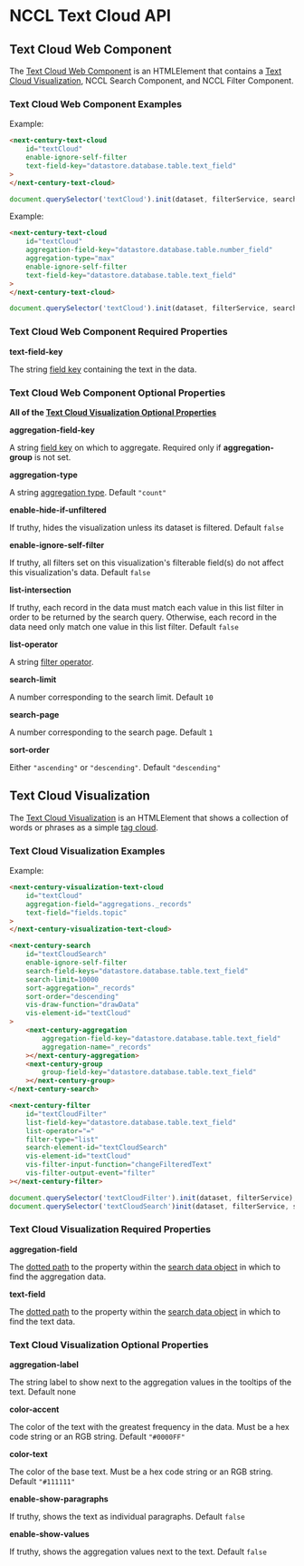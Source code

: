 # NCCL Text Cloud API

## Text Cloud Web Component

The [Text Cloud Web Component](./text-cloud.web-component.ts) is an HTMLElement that contains a [Text Cloud Visualization](#text-cloud-visualization), NCCL Search Component, and NCCL Filter Component.

### Text Cloud Web Component Examples

Example:

```html
<next-century-text-cloud
    id="textCloud"
    enable-ignore-self-filter
    text-field-key="datastore.database.table.text_field"
>
</next-century-text-cloud>
```

```js
document.querySelector('textCloud').init(dataset, filterService, searchService);
```

Example:

```html
<next-century-text-cloud
    id="textCloud"
    aggregation-field-key="datastore.database.table.number_field"
    aggregation-type="max"
    enable-ignore-self-filter
    text-field-key="datastore.database.table.text_field"
>
</next-century-text-cloud>
```

```js
document.querySelector('textCloud').init(dataset, filterService, searchService);
```

### Text Cloud Web Component Required Properties

**text-field-key**

The string [field key](../../README.md#field-key) containing the text in the data.

### Text Cloud Web Component Optional Properties

**All of the [Text Cloud Visualization Optional Properties](#text-cloud-visualization-optional-properties)**

**aggregation-field-key**

A string [field key](../../README.md#field-key) on which to aggregate.  Required only if **aggregation-group** is not set.

**aggregation-type**

A string [aggregation type](../../README.md#aggregation-type).  Default `"count"`

**enable-hide-if-unfiltered**

If truthy, hides the visualization unless its dataset is filtered.  Default `false`

**enable-ignore-self-filter**

If truthy, all filters set on this visualization's filterable field(s) do not affect this visualization's data.  Default `false`

**list-intersection**

If truthy, each record in the data must match each value in this list filter in order to be returned by the search query.  Otherwise, each record in the data need only match one value in this list filter.  Default `false`

**list-operator**

A string [filter operator](../../README.md#filter-operator).

**search-limit**

A number corresponding to the search limit.  Default `10`

**search-page**

A number corresponding to the search page.  Default `1`

**sort-order**

Either `"ascending"` or `"descending"`.  Default `"descending"`

## Text Cloud Visualization

The [Text Cloud Visualization](./text-cloud.visualization.ts) is an HTMLElement that shows a collection of words or phrases as a simple [tag cloud](https://en.wikipedia.org/wiki/Tag_cloud).

### Text Cloud Visualization Examples

Example:

```html
<next-century-visualization-text-cloud
    id="textCloud"
    aggregation-field="aggregations._records"
    text-field="fields.topic"
>
</next-century-visualization-text-cloud>

<next-century-search
    id="textCloudSearch"
    enable-ignore-self-filter
    search-field-keys="datastore.database.table.text_field"
    search-limit=10000
    sort-aggregation="_records"
    sort-order="descending"
    vis-draw-function="drawData"
    vis-element-id="textCloud"
>
    <next-century-aggregation
        aggregation-field-key="datastore.database.table.text_field"
        aggregation-name="_records"
    ></next-century-aggregation>
    <next-century-group
        group-field-key="datastore.database.table.text_field"
    ></next-century-group>
</next-century-search>

<next-century-filter
    id="textCloudFilter"
    list-field-key="datastore.database.table.text_field"
    list-operator="="
    filter-type="list"
    search-element-id="textCloudSearch"
    vis-element-id="textCloud"
    vis-filter-input-function="changeFilteredText"
    vis-filter-output-event="filter"
></next-century-filter>
```

```js
document.querySelector('textCloudFilter').init(dataset, filterService);
document.querySelector('textCloudSearch')init(dataset, filterService, searchService);
```

### Text Cloud Visualization Required Properties

**aggregation-field**

The [dotted path](../../README.md#dotted-path) to the property within the [search data object](../../README.md#search-data-object) in which to find the aggregation data.

**text-field**

The [dotted path](../../README.md#dotted-path) to the property within the [search data object](../../README.md#search-data-object) in which to find the text data.

### Text Cloud Visualization Optional Properties

**aggregation-label**

The string label to show next to the aggregation values in the tooltips of the text.  Default none

**color-accent**

The color of the text with the greatest frequency in the data.  Must be a hex code string or an RGB string.  Default `"#0000FF"`

**color-text**

The color of the base text.  Must be a hex code string or an RGB string.  Default `"#111111"`

**enable-show-paragraphs**

If truthy, shows the text as individual paragraphs.  Default `false`

**enable-show-values**

If truthy, shows the aggregation values next to the text.  Default `false`

